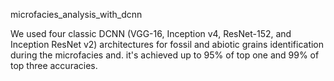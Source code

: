 microfacies_analysis_with_dcnn

We used four classic DCNN (VGG-16, Inception v4, ResNet-152, and Inception ResNet v2) architectures for fossil and abiotic grains identification during the microfacies and. it's achieved up to 95% of top one and 99% of top three accuracies. 
